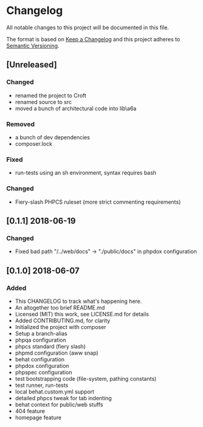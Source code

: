 # Changelog
All notable changes to this project will be documented in this file.

The format is based on [Keep a Changelog](http://keepachangelog.com/en/1.0.0/)
and this project adheres to [Semantic Versioning](http://semver.org/spec/v2.0.0.html).

## [Unreleased]
### Changed
- renamed the project to Croft
- renamed source to src
- moved a bunch of architectural code into lib\a6a

### Removed
- a bunch of dev dependencies
- composer.lock

### Fixed
- run-tests using an sh environment, syntax requires bash

### Changed
- Fiery-slash PHPCS ruleset (more strict commenting requirements)

## [0.1.1] 2018-06-19
### Changed
- Fixed bad path "/../web/docs" -> "./public/docs" in phpdox configuration

## [0.1.0] 2018-06-07
### Added
- This CHANGELOG to track what's happening here.
- An altogether too brief README.md
- Licensed (MIT) this work, see LICENSE.md for details
- Added CONTRIBUTING.md, for clarity
- Initialized the project with composer
- Setup a branch-alias
- phpqa configuration
- phpcs standard (fiery slash)
- phpmd configuration (aww snap)
- behat configuration
- phpdox configuration
- phpspec configuration
- test bootstrapping code (file-system, pathing constants)
- test runner, run-tests
- local behat.custom.yml support
- detailed phpcs tweak for tab indenting
- behat context for public/web stuffs
- 404 feature
- homepage feature
